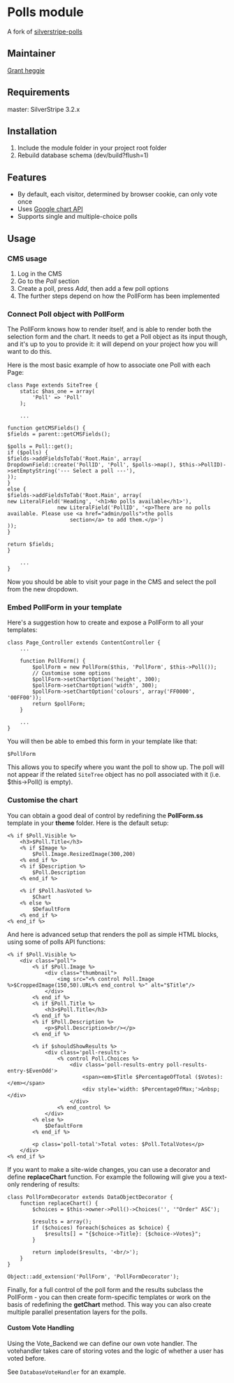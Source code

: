 # Polls module

A fork of [silverstripe-polls](https://github.com/mateusz/silverstripe-polls)

## Maintainer 

[Grant heggie](mailto:grant@silverstripe.com.au)

## Requirements 

master: SilverStripe 3.2.x

## Installation 

1. Include the module folder in your project root folder
1. Rebuild database schema (dev/build?flush=1)

## Features

- By default, each visitor, determined by browser cookie, can only vote once
- Uses [Google chart API](http://code.google.com/apis/chart/) 
- Supports single and multiple-choice polls

## Usage

### CMS usage

1. Log in the CMS 
1. Go to the _Poll_ section
1. Create a poll, press _Add_, then add a few poll options
1. The further steps depend on how the PollForm has been implemented

### Connect Poll object with PollForm

The PollForm knows how to render itself, and is able to render both the selection form and the chart. It needs to get a Poll object as its input though, and it's up to you to provide it: it will depend on your project how you will want to do this.

Here is the most basic example of how to associate one Poll with each Page:


    class Page extends SiteTree {
    	static $has_one = array(
    		'Poll' => 'Poll'
    	);
    
    	...
    
    function getCMSFields() {
    $fields = parent::getCMSFields();
    
    $polls = Poll::get();
    if ($polls) { 
    $fields->addFieldsToTab('Root.Main', array(
    DropdownField::create('PollID', 'Poll', $polls->map(), $this->PollID)->setEmptyString('--- Select a poll ---'),
    ));
    }
    else {
    $fields->addFieldsToTab('Root.Main', array(
    new LiteralField('Heading', '<h1>No polls available</h1>'),
    				new LiteralField('PollID', '<p>There are no polls available. Please use <a href="admin/polls">the polls
    					section</a> to add them.</p>')
    ));
    }
    
    return $fields;
    }
    
    	...
    }


Now you should be able to visit your page in the CMS and select the poll from the new dropdown.

### Embed PollForm in your template

Here's a suggestion how to create and expose a PollForm to all your templates:

    class Page_Controller extends ContentController {
    	...
    
    	function PollForm() {
    		$pollForm = new PollForm($this, 'PollForm', $this->Poll());	
    		// Customise some options
    		$pollForm->setChartOption('height', 300);
    		$pollForm->setChartOption('width', 300);
    		$pollForm->setChartOption('colours', array('FF0000', '00FF00'));
    		return $pollForm;
    	}
    
    	...
    }


You will then be able to embed this form in your template like that:


    $PollForm


This allows you to specify where you want the poll to show up. The poll will not appear if the related `SiteTree` object
has no poll associated with it (i.e. $this->Poll() is empty).

### Customise the chart

You can obtain a good deal of control by redefining the **PollForm.ss** template in your **theme** folder. Here is the
default setup:

    <% if $Poll.Visible %>
    	<h3>$Poll.Title</h3>
    	<% if $Image %>
    		$Poll.Image.ResizedImage(300,200)
    	<% end_if %>
    	<% if $Description %>
    		$Poll.Description
    	<% end_if %>
    
    	<% if $Poll.hasVoted %>
    		$Chart
    	<% else %>
    		$DefaultForm
    	<% end_if %>
    <% end_if %>


And here is advanced setup that renders the poll as simple HTML blocks, using some of polls API functions:

    <% if $Poll.Visible %>
    	<div class="poll">
    		<% if $Poll.Image %>
    			<div class="thumbnail">
    				<img src="<% control Poll.Image %>$CroppedImage(150,50).URL<% end_control %>" alt="$Title"/>
    			</div>
    		<% end_if %>
    		<% if $Poll.Title %>
    			<h3>$Poll.Title</h3>
    		<% end_if %>
    		<% if $Poll.Description %>
    			<p>$Poll.Description<br/></p>
    		<% end_if %>
    
    		<% if $shouldShowResults %>
    			<div class='poll-results'>
    				<% control Poll.Choices %>
    					<div class='poll-results-entry poll-results-entry-$EvenOdd'>
    						<span><em>$Title $PercentageOfTotal ($Votes):</em></span>
    						<div style='width: $PercentageOfMax;'>&nbsp;</div>
    					</div>
    				<% end_control %>
    			</div>
    		<% else %>
    			$DefaultForm
    		<% end_if %>
    
    		<p class='poll-total'>Total votes: $Poll.TotalVotes</p>
    	</div>
    <% end_if %>


If you want to make a site-wide changes, you can use a decorator and define **replaceChart** function. For example the
following will give you a text-only rendering of results:

    class PollFormDecorator extends DataObjectDecorator {
    	function replaceChart() {
    		$choices = $this->owner->Poll()->Choices('', '"Order" ASC');
    
    		$results = array();
    		if ($choices) foreach($choices as $choice) {
    			$results[] = "{$choice->Title}: {$choice->Votes}";
    		}
    
    		return implode($results, '<br/>');
    	}
    }
    
    Object::add_extension('PollForm', 'PollFormDecorator');
    


Finally, for a full control of the poll form and the results subclass the PollForm - you can then create form-specific
templates or work on the basis of redefining the **getChart** method. This way you can also create multiple parallel
presentation layers for the polls.

#### Custom Vote Handling

Using the Vote_Backend we can define our own vote handler. The votehandler takes care of storing votes and the logic of
whether a user has voted before.

See `DatabaseVoteHandler` for an example.


